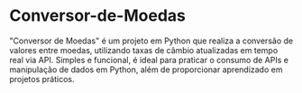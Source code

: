 # Conversor-de-Moedas
"Conversor de Moedas" é um projeto em Python que realiza a conversão de valores entre moedas, utilizando taxas de câmbio atualizadas em tempo real via API. Simples e funcional, é ideal para praticar o consumo de APIs e manipulação de dados em Python, além de proporcionar aprendizado em projetos práticos.

